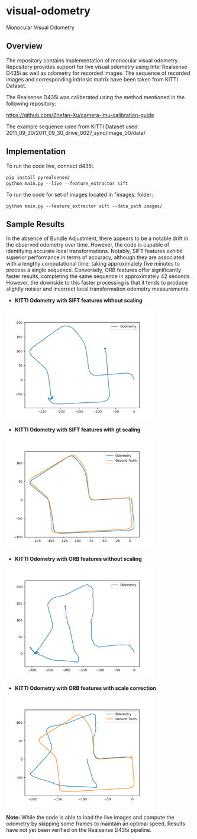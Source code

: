 # visual-odometry
Monocular Visual Odometry


## Overview

The repository contains implementation of monocular visual odometry. Repository provides support for live visual odometry using Intel Realsense D435i as well as odometry for recorded images. The sequence of recorded images and corresponding intrinsic matrix have been taken from KITTI Dataset.

The Realsense D435i was caliberated using the method mentioned in the following repository:

https://github.com/Zhefan-Xu/camera-imu-calibration-guide

The example sequence used from KITTI Dataset used: 2011_09_30/2011_09_30_drive_0027_sync/image_00/data/


## Implementation

To run the code live, connect d435i.

```shell
pip install pyrealsense2
python main.py --live --feature_extractor sift
```

To run the code for set of images located in "images: folder:

```shell
python main.py --feature_extractor sift --data_path images/
```


## Sample Results

In the absence of Bundle Adjustment, there appears to be a notable drift in the observed odometry over time. However, the code is capable of identifying accurate local transformations. Notably, SIFT features exhibit superior performance in terms of accuracy, although they are associated with a lengthy computational time, taking approximately five minutes to process a single sequence. Conversely, ORB features offer significantly faster results, completing the same sequence in approximately 42 seconds. However, the downside to this faster processing is that it tends to produce slightly noisier and incorrect local transformation odometry measurements.

* **KITTI Odometry with SIFT features without scaling**

<img src="media/Odom_sift_without_correction.png" width="400"/>

* **KITTI Odometry with SIFT features with gt scaling**

<img src="media/Odom_sift_with_gt_correction.png" width="400"/>

* **KITTI Odometry with ORB features without scaling**

<img src="media/Odom_orb_without_correction.png" width="400"/>

* **KITTI Odometry with ORB features with scale correction**

<img src="media/Odom_orb_with_gt_correction.png" width="400"/>



**Note:** While the code is able to load the live images and compute the odometry by skipping some frames to maintain an optimal speed, Results have not yet been verified on the Realsense D435i pipeline.

